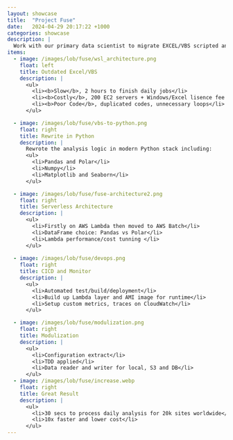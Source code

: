 ```yaml
---
layout: showcase
title:  "Project Fuse"
date:   2024-04-29 20:17:22 +1000
categories: showcase
description: |
  Work with our primary data scientist to migrate EXCEL/VBS scripted analytical into modern Python-based containerised solution.
items:
  - image: /images/lob/fuse/wsl_architecture.png
    float: left
    title: Outdated Excel/VBS
    description: |
      <ul>
        <li><b>Slow</b>, 2 hours to finish daily jobs</li>
        <li><b>Costly</b>, 200 EC2 servers + Windows/Excel lisence fee every day</li>
        <li><b>Poor Code</b>, duplicated codes, unnecessary loops</li>
      </ul>

  - image: /images/lob/fuse/vbs-to-python.png
    float: right
    title: Rewrite in Python
    description: |
      Rewrote the analysis logic in modern Python stack including:
      <ul>
        <li>Pandas and Polar</li>
        <li>Numpy</li>
        <li>Matplotlib and Seaborn</li>
      </ul>

  - image: /images/lob/fuse/fuse-architecture2.png
    float: right
    title: Serverless Architecture
    description: |
      <ul>
        <li>Firstly on AWS Lambda then moved to AWS Batch</li>
        <li>DataFrame choice: Pandas vs Polar</li>
        <li>Lambda performance/cost tunning </li>
      </ul>
  
  - image: /images/lob/fuse/devops.png
    float: right
    title: CICD and Monitor
    description: |
      <ul>
        <li>Automated test/build/deployment</li>
        <li>Build up Lambda layer and AMI image for runtime</li>
        <li>Setup custom metrics, traces on CloudWatch</li>
      </ul>

  - image: /images/lob/fuse/modulization.png
    float: right
    title: Modulization
    description: |
      <ul>
        <li>Configuration extract</li>
        <li>TDD applied</li>
        <li>Data reader and writer for local, S3 and DB</li>
      </ul>
  - image: /images/lob/fuse/increase.webp
    float: right
    title: Great Result
    description: |
      <ul>
        <li>30 secs to process daily analysis for 20k sites worldwide</li>
        <li>10x faster and lower cost</li>
      </ul>
---
```

